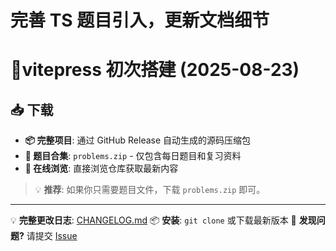 # 完善 TS 题目引入，更新文档细节

# 🎉vitepress 初次搭建 (2025-08-23)

## 📥 下载

- **📦 完整项目**: 通过 GitHub Release 自动生成的源码压缩包
- **📁 题目合集**: `problems.zip` - 仅包含每日题目和复习资料
- **🔗 在线浏览**: 直接浏览仓库获取最新内容

> 💡 **推荐**: 如果你只需要题目文件，下载 `problems.zip` 即可。

---

💡 **完整更改日志**: [CHANGELOG.md](./CHANGELOG.md)
📦 **安装**: `git clone` 或下载最新版本
🐛 **发现问题?** 请提交 [Issue](../../issues)
